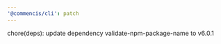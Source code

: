 ```yaml
---
'@commencis/cli': patch
---
```


chore(deps): update dependency validate-npm-package-name to v6.0.1
